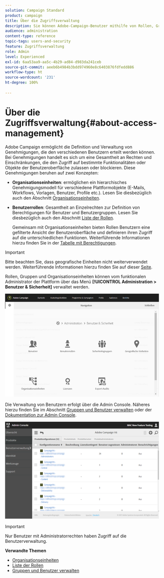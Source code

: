 ```yaml
---
solution: Campaign Standard
product: campaign
title: Über die Zugriffsverwaltung
description: Sie können Adobe-Campaign-Benutzer mithilfe von Rollen, Gruppen und Organisationseinheiten verwalten.
audience: administration
content-type: reference
topic-tags: users-and-security
feature: Zugriffsverwaltung
role: Admin
level: Experienced
exl-id: 6aa53aa9-aa5c-4b29-ad84-d983da241ceb
source-git-commit: aeeb6b4984b3bdd974960e8c6403876fdfedd886
workflow-type: ht
source-wordcount: '231'
ht-degree: 100%

---
```


# Über die Zugriffsverwaltung{#about-access-management}

Adobe Campaign ermöglicht die Definition und Verwaltung von Genehmigungen, die den verschiedenen Benutzern erteilt werden können. Bei Genehmigungen handelt es sich um eine Gesamtheit an Rechten und Einschränkungen, die den Zugriff auf bestimmte Funktionalitäten oder Objekte der Benutzeroberfläche zulassen oder blockieren. Diese Genehmigungen beruhen auf zwei Konzepten:

* **Organisationseinheiten**: ermöglichen ein hierarchisches Genehmigungsmodell für verschiedene Plattformobjekte (E-Mails, Workflows, Vorlagen, Benutzer, Profile etc.). Lesen Sie diesbezüglich auch den Abschnitt [Organisationseinheiten](../../administration/using/organizational-units.md).
* **Benutzerrollen**: Gesamtheit an Einzelrechten zur Definition von Berechtigungen für Benutzer und Benutzergruppen. Lesen Sie diesbezüglich auch den Abschnitt [Liste der Rollen](../../administration/using/list-of-roles.md).

   Gemeinsam mit Organisationseinheiten bieten Rollen Benutzern eine gefilterte Ansicht der Benutzeroberfläche und definieren ihren Zugriff auf die unterschiedlichen Funktionen. Weiterführende Informationen hierzu finden Sie in der [Tabelle mit Berechtigungen](../../administration/using/list-of-roles.md).

>[!IMPORTANT]
>
>Bitte beachten Sie, dass geografische Einheiten nicht weiterverwendet werden. Weiterführende Informationen hierzu finden Sie auf dieser [Seite](../../rn/using/deprecated-features.md).

Rollen, Gruppen und Organisationseinheiten können vom funktionalen Administrator der Plattform über das Menü **[!UICONTROL Administration > Benutzer &amp; Sicherheit]** verwaltet werden.

![](assets/user_management_1.png)

Die Verwaltung von Benutzern erfolgt über die Admin Console. Näheres hierzu finden Sie im Abschnitt [Gruppen und Benutzer verwalten](../../administration/using/managing-groups-and-users.md) oder der [Dokumentation zur Admin Console](https://helpx.adobe.com/de/enterprise/managing/user-guide.html).

![](assets/user_management_6.png)

>[!IMPORTANT]
>
>Nur Benutzer mit Administratorrechten haben Zugriff auf die Benutzerverwaltung.

**Verwandte Themen**

* [Organisationseinheiten](../../administration/using/organizational-units.md)
* [Liste der Rollen](../../administration/using/list-of-roles.md)
* [Gruppen und Benutzer verwalten](../../administration/using/managing-groups-and-users.md)

